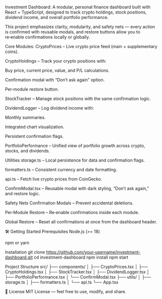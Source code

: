 Investment Dashboard:
A modular, personal finance dashboard built with React + TypeScript, designed to track crypto holdings, stock positions, dividend income, and overall portfolio performance.

This project emphasizes clarity, modularity, and safety nets — every action is confirmed with reusable modals, and restore buttons allow you to re‑enable confirmations locally or globally. 

Core Modules:
CryptoPrices – Live crypto price feed (main + supplementary coins).

CryptoHoldings – Track your crypto positions with:

Buy price, current price, value, and P/L calculations.

Confirmation modal with “Don’t ask again” option.

Per‑module restore button.

StockTracker – Manage stock positions with the same confirmation logic.

DividendLogger – Log dividend income with:

Monthly summaries.

Integrated chart visualization.

Persistent confirmation flags.

PortfolioPerformance – Unified view of portfolio growth across crypto, stocks, and dividends.

Utilities
storage.ts – Local persistence for data and confirmation flags.

formatters.ts – Consistent currency and date formatting.

api.ts – Fetch live crypto prices from CoinGecko.

ConfirmModal.tsx – Reusable modal with dark styling, “Don’t ask again,” and restore logic.

Safety Nets
Confirmation Modals – Prevent accidental deletions.

Per‑Module Restore – Re‑enable confirmations inside each module.

Global Restore – Reset all confirmations at once from the dashboard header.

🛠️ Getting Started
Prerequisites
Node.js (>= 18)

npm or yarn

Installation
git clone https://github.com/your-username/investment-dashboard.git
cd investment-dashboard
npm install
npm start

Project Structure
src/
 ├── components/
 │    ├── CryptoPrices.tsx
 │    ├── CryptoHoldings.tsx
 │    ├── StockTracker.tsx
 │    ├── DividendLogger.tsx
 │    ├── PortfolioPerformance.tsx
 │    └── ConfirmModal.tsx
 ├── utils/
 │    ├── storage.ts
 │    ├── formatters.ts
 │    └── api.ts
 └── App.tsx

📜 License
MIT License — feel free to use, modify, and share.
